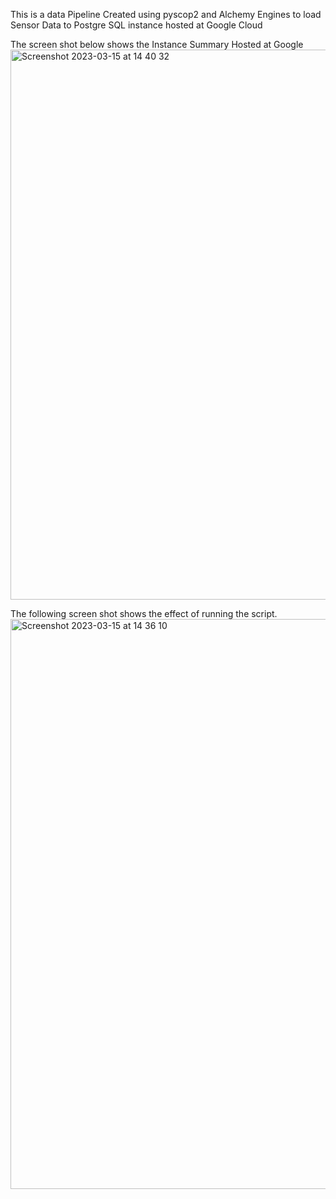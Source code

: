 This is a data Pipeline Created using pyscop2 and Alchemy Engines to load Sensor Data to Postgre SQL instance hosted at Google Cloud

The screen shot below shows the Instance Summary Hosted at Google
<img width="880" alt="Screenshot 2023-03-15 at 14 40 32" src="https://user-images.githubusercontent.com/54645939/225298601-075d524b-37bd-4412-927d-797b23a6cb43.png">

The following screen shot shows the effect of running the script.<img width="912" alt="Screenshot 2023-03-15 at 14 36 10" src="https://user-images.githubusercontent.com/54645939/225298788-39acfc76-ba98-4110-8bbb-28570cafc45c.png">
